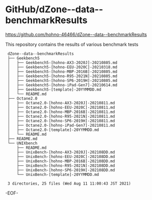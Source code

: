 # GitHub/dZone--data--benchmarkResults

https://github.com/hohno-46466/dZone--data--benchmarkResults

This repository contains the results of various benchmark tests

     dZone--data--benchmarkResults
     ├── Geekbench5
     │   ├── Geekbench5-[hohno-AX3-2020J]-20210805.md
     │   ├── Geekbench5-[hohno-EEU-2020C]-20210318.md
     │   ├── Geekbench5-[hohno-MBP-2016B]-20210805.md
     │   ├── Geekbench5-[hohno-R95-2021N]-20210805.md
     │   ├── Geekbench5-[hohno-SP6-2019H]-20210805.md
     │   ├── Geekbench5-[hohno-iPad-Gen7]-20210614.md
     │   ├── Geekbench5-[template]-20YYMMDD.md
     │   └── README.md
     ├── Octane2.0
     │   ├── Octane2.0-[hohno-AX3-2020J]-20210811.md
     │   ├── Octane2.0-[hohno-EEU-2020C]-20210811.md
     │   ├── Octane2.0-[hohno-MBP-2016B]-20210811.md
     │   ├── Octane2.0-[hohno-R95-2021N]-20210811.md
     │   ├── Octane2.0-[hohno-SP6-2019H]-20210811.md
     │   ├── Octane2.0-[hohno-iPad-Gen7]-20210811.md
     │   ├── Octane2.0-[template]-20YYMMDD.md
     │   └── README.md
     ├── README.md
     └── UNIXbench
         ├── README.md
         ├── UnixBench-[hohno-AX3-2020J]-202108DD.md
         ├── UnixBench-[hohno-EEU-2020C]-202108DD.md
         ├── UnixBench-[hohno-MBP-2016B]-202108DD.md
         ├── UnixBench-[hohno-R95-2021N]-202108DD.md
         ├── UnixBench-[hohno-SP6-2019H]-202108DD.md
         └── UnixBench-[template]-20YYMMDD.md
     
     3 directories, 25 files (Wed Aug 11 11:00:43 JST 2021)

-EOF-
